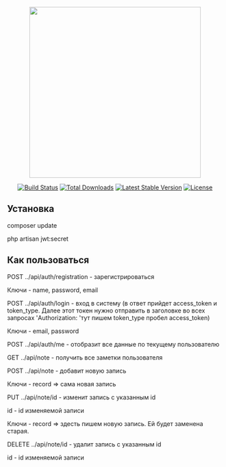 <p align="center"><a href="https://laravel.com" target="_blank"><img src="https://raw.githubusercontent.com/laravel/art/master/logo-lockup/5%20SVG/2%20CMYK/1%20Full%20Color/laravel-logolockup-cmyk-red.svg" width="400"></a></p>

<p align="center">
<a href="https://travis-ci.org/laravel/framework"><img src="https://travis-ci.org/laravel/framework.svg" alt="Build Status"></a>
<a href="https://packagist.org/packages/laravel/framework"><img src="https://img.shields.io/packagist/dt/laravel/framework" alt="Total Downloads"></a>
<a href="https://packagist.org/packages/laravel/framework"><img src="https://img.shields.io/packagist/v/laravel/framework" alt="Latest Stable Version"></a>
<a href="https://packagist.org/packages/laravel/framework"><img src="https://img.shields.io/packagist/l/laravel/framework" alt="License"></a>
</p>

## Установка

composer update

php artisan jwt:secret



## Как пользоваться

POST ../api/auth/registration - зарегистрироваться

Ключи - name, password, email

POST ../api/auth/login - вход в систему (в ответ прийдет access_token и token_type. Далее этот токен нужно отправить в заголовке во всех запросах 'Authorization: 'тут пишем  token_type пробел access_token)

Ключи - email, password

POST ../api/auth/me - отобразит все данные по текущему пользователю

GET ../api/note - получить все заметки пользователя

POST  ../api/note - добавит новую запись

Ключи - record => сама новая запись

PUT  ../api/note/id - изменит запись  с указанным id

id - id изменяемой записи

Ключи - record => здесть пишем новую запись. Ей будет заменена старая.

DELETE  ../api/note/id - удалит запись с указанным id

id - id изменяемой записи

